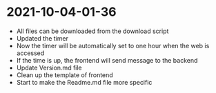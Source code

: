 # 2021-10-04-01-36
- All files can be downloaded from the download script
- Updated the timer
- Now the timer will be automatically set to one hour when the web is accessed
- If the time is up, the frontend will send message to the backend
- Update Version.md file
- Clean up the template of frontend
- Start to make the Readme.md file more specific